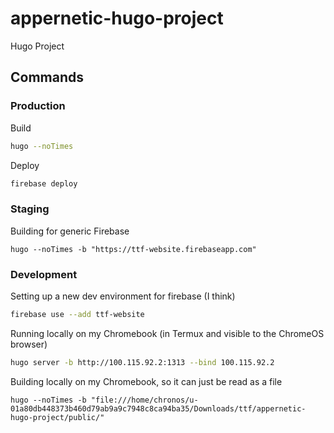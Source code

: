 # appernetic-hugo-project
Hugo Project

## Commands

### Production


Build

```sh
hugo --noTimes
```

Deploy

```sh
firebase deploy
```

### Staging

Building for generic Firebase

```
hugo --noTimes -b "https://ttf-website.firebaseapp.com"
```

### Development

Setting up a new dev environment for firebase (I think)

```sh
firebase use --add ttf-website
```

Running locally on my Chromebook (in Termux and visible to the ChromeOS browser)

```sh
hugo server -b http://100.115.92.2:1313 --bind 100.115.92.2
```

Building locally on my Chromebook, so it can just be read as a file

```
hugo --noTimes -b "file:///home/chronos/u-01a80db448373b460d79ab9a9c7948c8ca94ba35/Downloads/ttf/appernetic-hugo-project/public/"
```
